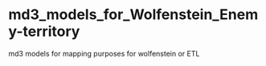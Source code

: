 # md3_models_for_Wolfenstein_Enemy-territory
md3 models for mapping purposes for wolfenstein or ETL
